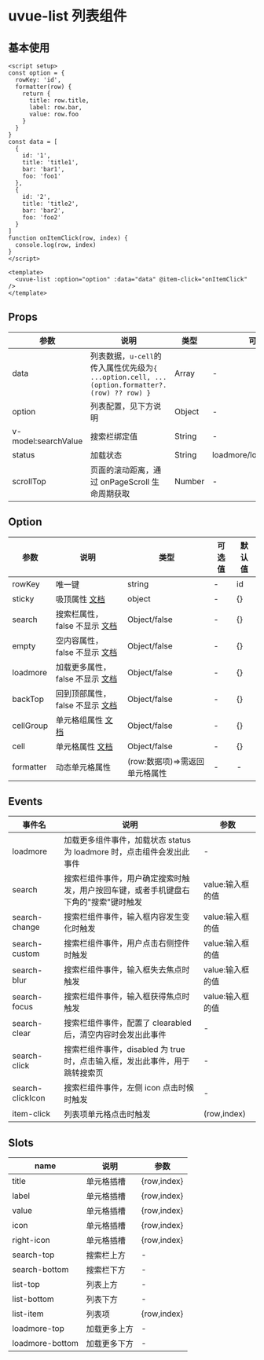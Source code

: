 # uvue-list 列表组件

## 基本使用

```vue
<script setup>
const option = {
  rowKey: 'id',
  formatter(row) {
    return {
      title: row.title,
      label: row.bar,
      value: row.foo
    }
  }
}
const data = [
  {
    id: '1',
    title: 'title1',
    bar: 'bar1',
    foo: 'foo1'
  },
  {
    id: '2',
    title: 'title2',
    bar: 'bar2',
    foo: 'foo2'
  }
]
function onItemClick(row, index) {
  console.log(row, index)
}
</script>

<template>
  <uvue-list :option="option" :data="data" @item-click="onItemClick" />
</template>
```

## Props

| 参数                | 说明                                                                                          | 类型   | 可选值                  | 默认值   |
| ------------------- | --------------------------------------------------------------------------------------------- | ------ | ----------------------- | -------- |
| data                | 列表数据，`u-cell`的传入属性优先级为`{ ...option.cell, ...(option.formatter?.(row) ?? row) }` | Array  | -                       | []       |
| option              | 列表配置，见下方说明                                                                          | Object | -                       | {}       |
| v-model:searchValue | 搜索栏绑定值                                                                                  | String | -                       | -        |
| status              | 加载状态                                                                                      | String | loadmore/loading/nomore | loadmore |
| scrollTop           | 页面的滚动距离，通过 onPageScroll 生命周期获取                                                | Number | -                       | 0        |

## Option

| 参数      | 说明                                                                                             | 类型                           | 可选值 | 默认值 |
| --------- | ------------------------------------------------------------------------------------------------ | ------------------------------ | ------ | ------ |
| rowKey    | 唯一键                                                                                           | string                         | -      | id     |
| sticky    | 吸顶属性 [文档](https://uiadmin.net/uview-plus/components/sticky.html#props)                     | object                         | -      | {}     |
| search    | 搜索栏属性，false 不显示 [文档](https://uiadmin.net/uview-plus/components/search.html#props)     | Object/false                   | -      | {}     |
| empty     | 空内容属性，false 不显示 [文档](https://uiadmin.net/uview-plus/components/empty.html#props)      | Object/false                   | -      | {}     |
| loadmore  | 加载更多属性，false 不显示 [文档](https://uiadmin.net/uview-plus/components/loadmore.html#props) | Object/false                   | -      | {}     |
| backTop   | 回到顶部属性，false 不显示 [文档](https://uiadmin.net/uview-plus/components/backTop.html#props)  | Object/false                   | -      | {}     |
| cellGroup | 单元格组属性 [文档](https://uiadmin.net/uview-plus/components/cell.html#cellgroup-props)         | Object/false                   | -      | {}     |
| cell      | 单元格属性 [文档](https://uiadmin.net/uview-plus/components/cell.html#cell-props)                | Object/false                   | -      | {}     |
| formatter | 动态单元格属性                                                                                   | (row:数据项)=>需返回单元格属性 | -      | -      |

## Events

| 事件名           | 说明                                                                                 | 参数             |
| ---------------- | ------------------------------------------------------------------------------------ | ---------------- |
| loadmore         | 加载更多组件事件，加载状态 status 为 loadmore 时，点击组件会发出此事件               | -                |
| search           | 搜索栏组件事件，用户确定搜索时触发，用户按回车键，或者手机键盘右下角的"搜索"键时触发 | value:输入框的值 |
| search-change    | 搜索栏组件事件，输入框内容发生变化时触发                                             | value:输入框的值 |
| search-custom    | 搜索栏组件事件，用户点击右侧控件时触发                                               | value:输入框的值 |
| search-blur      | 搜索栏组件事件，输入框失去焦点时触发                                                 | value:输入框的值 |
| search-focus     | 搜索栏组件事件，输入框获得焦点时触发                                                 | value:输入框的值 |
| search-clear     | 搜索栏组件事件，配置了 clearabled 后，清空内容时会发出此事件                         | -                |
| search-click     | 搜索栏组件事件，disabled 为 true 时，点击输入框，发出此事件，用于跳转搜索页          | -                |
| search-clickIcon | 搜索栏组件事件，左侧 icon 点击时候时触发                                             | -                |
| item-click       | 列表项单元格点击时触发                                                               | (row,index)      |

## Slots

| name            | 说明         | 参数        |
| --------------- | ------------ | ----------- |
| title           | 单元格插槽   | \{row,index} |
| label           | 单元格插槽   | \{row,index} |
| value           | 单元格插槽   | \{row,index} |
| icon            | 单元格插槽   | \{row,index} |
| right-icon      | 单元格插槽   | \{row,index} |
| search-top      | 搜索栏上方   | -           |
| search-bottom   | 搜索栏下方   | -           |
| list-top        | 列表上方     | -           |
| list-bottom     | 列表下方     | -           |
| list-item       | 列表项       | \{row,index} |
| loadmore-top    | 加载更多上方 | -           |
| loadmore-bottom | 加载更多下方 | -           |
